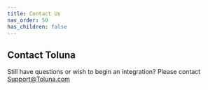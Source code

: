 ```yaml
---
title: Contact Us
nav_order: 50
has_children: false
---
```


## Contact Toluna

Still have questions or wish to begin an integration? Please contact Support@Toluna.com